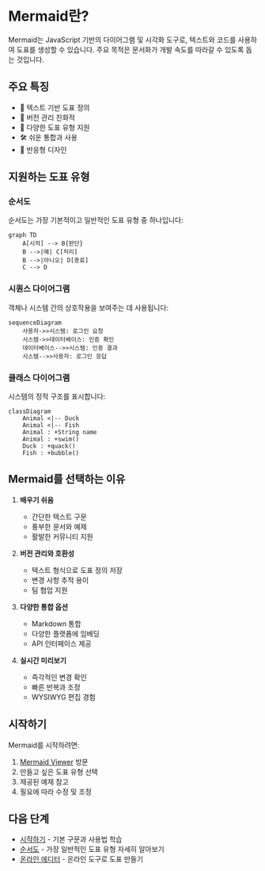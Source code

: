 # Mermaid란?

Mermaid는 JavaScript 기반의 다이어그램 및 시각화 도구로, 텍스트와 코드를 사용하여 도표를 생성할 수 있습니다. 주요 목적은 문서화가 개발 속도를 따라갈 수 있도록 돕는 것입니다.

## 주요 특징

- 📝 텍스트 기반 도표 정의
- 🔄 버전 관리 친화적
- 🎨 다양한 도표 유형 지원
- 🛠 쉬운 통합과 사용
- 📱 반응형 디자인

## 지원하는 도표 유형

### 순서도
순서도는 가장 기본적이고 일반적인 도표 유형 중 하나입니다:

```mermaid
graph TD
    A[시작] --> B{판단}
    B -->|예| C[처리]
    B -->|아니오| D[종료]
    C --> D
```

### 시퀀스 다이어그램
객체나 시스템 간의 상호작용을 보여주는 데 사용됩니다:

```mermaid
sequenceDiagram
    사용자->>시스템: 로그인 요청
    시스템->>데이터베이스: 인증 확인
    데이터베이스-->>시스템: 인증 결과
    시스템-->>사용자: 로그인 응답
```

### 클래스 다이어그램
시스템의 정적 구조를 표시합니다:

```mermaid
classDiagram
    Animal <|-- Duck
    Animal <|-- Fish
    Animal : +String name
    Animal : +swim()
    Duck : +quack()
    Fish : +bubble()
```

## Mermaid를 선택하는 이유

1. **배우기 쉬움**
   - 간단한 텍스트 구문
   - 풍부한 문서와 예제
   - 활발한 커뮤니티 지원

2. **버전 관리와 호환성**
   - 텍스트 형식으로 도표 정의 저장
   - 변경 사항 추적 용이
   - 팀 협업 지원

3. **다양한 통합 옵션**
   - Markdown 통합
   - 다양한 플랫폼에 임베딩
   - API 인터페이스 제공

4. **실시간 미리보기**
   - 즉각적인 변경 확인
   - 빠른 반복과 조정
   - WYSIWYG 편집 경험

## 시작하기

Mermaid를 시작하려면:

1. [Mermaid Viewer](https://mermaidviewer.com) 방문
2. 만들고 싶은 도표 유형 선택
3. 제공된 예제 참고
4. 필요에 따라 수정 및 조정

## 다음 단계

- [시작하기](/ko/introduction/getting-started) - 기본 구문과 사용법 학습
- [순서도](/ko/diagrams/flowchart) - 가장 일반적인 도표 유형 자세히 알아보기
- [온라인 에디터](/ko/mermaid-viewer/full-screen-editor) - 온라인 도구로 도표 만들기 